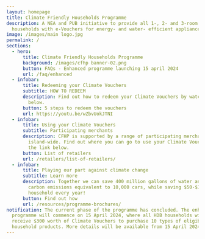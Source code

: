 ```yaml
---
layout: homepage
title: Climate Friendly Households Programme
description: A NEA and PUB initiative to provide all 1-, 2- and 3-room HDB
  households with e-Vouchers for energy- and water- efficient appliances.
image: /images/main logo.jpg
permalink: /
sections:
  - hero:
      title: Climate Friendly Households Programme
      background: /images/cfhp banner-02.png
      button: FAQs - Enhanced programme launching 15 april 2024
      url: /faq/enhanced
  - infobar:
      title: Redeeming your Climate Vouchers
      subtitle: HOW TO REDEEM
      description: Find out how to redeem your Climate Vouchers by watching this video
        below.
      button: 5 steps to redeem the vouchers
      url: https://youtu.be/wZbvUokJTNI
  - infobar:
      title: Using your Climate Vouchers
      subtitle: Participating merchants
      description: CFHP is supported by a range of participating merchants
        island-wide. Find out where you can go to use your Climate Vouchers at
        the link below.
      button: List of retailers
      url: /retailers/list-of-retailers/
  - infobar:
      title: Playing our part against climate change
      subtitle: Learn more
      description: Together we can save 400 million gallons of water and can remove
        carbon emissions equivalent to 10,000 cars, while saving $50-$150 per
        household every year!
      button: Find out how
      url: /resources/programme-brochures/
notification: The current phase of the programme has concluded. The enhanced
  programme will commence on 15 April 2024, where all HDB households will
  receive $300 worth of Climate Vouchers to purchase 10 types of eligible
  household products. More details will be available from 15 April 2024.
---
```

